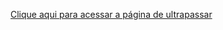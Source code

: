 [Clique aqui para acessar a página de ultrapassar]([./caminho/para/o/arquivo.md](https://github.com/ifsc-arliones/ifsc-pji2-2023-1-anjofi/tree/c00d47717027cb76f6661a2d4e63f52cffa9ae9e/backend/src/main/resources/static)https://github.com/ifsc-arliones/ifsc-pji2-2023-1-anjofi/tree/c00d47717027cb76f6661a2d4e63f52cffa9ae9e/backend/src/main/resources/static)
